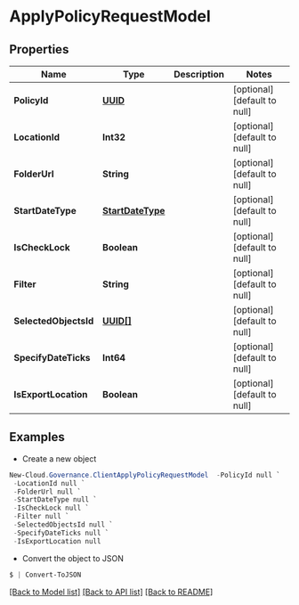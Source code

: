 # ApplyPolicyRequestModel
## Properties

Name | Type | Description | Notes
------------ | ------------- | ------------- | -------------
**PolicyId** | [**UUID**](UUID.md) |  | [optional] [default to null]
**LocationId** | **Int32** |  | [optional] [default to null]
**FolderUrl** | **String** |  | [optional] [default to null]
**StartDateType** | [**StartDateType**](StartDateType.md) |  | [optional] [default to null]
**IsCheckLock** | **Boolean** |  | [optional] [default to null]
**Filter** | **String** |  | [optional] [default to null]
**SelectedObjectsId** | [**UUID[]**](UUID.md) |  | [optional] [default to null]
**SpecifyDateTicks** | **Int64** |  | [optional] [default to null]
**IsExportLocation** | **Boolean** |  | [optional] [default to null]

## Examples

- Create a new object
```powershell
New-Cloud.Governance.ClientApplyPolicyRequestModel  -PolicyId null `
 -LocationId null `
 -FolderUrl null `
 -StartDateType null `
 -IsCheckLock null `
 -Filter null `
 -SelectedObjectsId null `
 -SpecifyDateTicks null `
 -IsExportLocation null
```

- Convert the object to JSON
```powershell
$ | Convert-ToJSON
```


[[Back to Model list]](../README.md#documentation-for-models) [[Back to API list]](../README.md#documentation-for-api-endpoints) [[Back to README]](../README.md)

